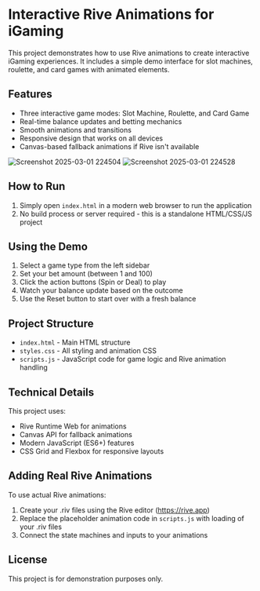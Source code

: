 # Interactive Rive Animations for iGaming

This project demonstrates how to use Rive animations to create interactive iGaming experiences. It includes a simple demo interface for slot machines, roulette, and card games with animated elements.

## Features

- Three interactive game modes: Slot Machine, Roulette, and Card Game
- Real-time balance updates and betting mechanics
- Smooth animations and transitions
- Responsive design that works on all devices
- Canvas-based fallback animations if Rive isn't available

![Screenshot 2025-03-01 224504](https://github.com/user-attachments/assets/fcedcdcc-c610-42dd-93f3-04efe9270ee8)
![Screenshot 2025-03-01 224528](https://github.com/user-attachments/assets/5880517d-b45f-4795-bef1-bf35d42f4e3f)

## How to Run

1. Simply open `index.html` in a modern web browser to run the application
2. No build process or server required - this is a standalone HTML/CSS/JS project

## Using the Demo

1. Select a game type from the left sidebar
2. Set your bet amount (between 1 and 100)
3. Click the action buttons (Spin or Deal) to play
4. Watch your balance update based on the outcome
5. Use the Reset button to start over with a fresh balance

## Project Structure

- `index.html` - Main HTML structure
- `styles.css` - All styling and animation CSS
- `scripts.js` - JavaScript code for game logic and Rive animation handling

## Technical Details

This project uses:

- Rive Runtime Web for animations
- Canvas API for fallback animations
- Modern JavaScript (ES6+) features
- CSS Grid and Flexbox for responsive layouts

## Adding Real Rive Animations

To use actual Rive animations:

1. Create your .riv files using the Rive editor (https://rive.app)
2. Replace the placeholder animation code in `scripts.js` with loading of your .riv files
3. Connect the state machines and inputs to your animations

## License

This project is for demonstration purposes only. 
